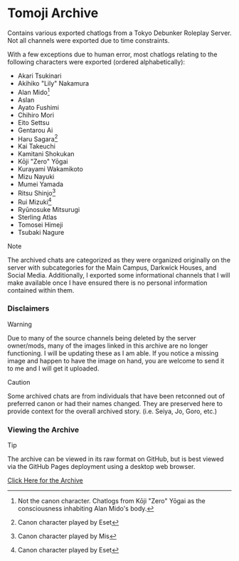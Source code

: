 # Tomoji Archive

Contains various exported chatlogs from a Tokyo Debunker Roleplay Server. Not all channels were exported due to time constraints.

With a few exceptions due to human error, most chatlogs relating to the following characters were exported (ordered alphabetically):
- Akari Tsukinari 
- Akihiko "Lily" Nakamura
- Alan Mido[^1]
- Aslan
- Ayato Fushimi
- Chihiro Mori
- Eito Settsu
- Gentarou Ai
- Haru Sagara[^2]
- Kai Takeuchi
- Kamitani Shokukan
- Kōji "Zero" Yōgai 
- Kurayami Wakamikoto
- Mizu Nayuki
- Mumei Yamada
- Ritsu Shinjo[^3]
- Rui Mizuki[^4]
- Ryūnosuke Mitsurugi
- Sterling Atlas
- Tomosei Himeji
- Tsubaki Nagure

[^1]: Not the canon character. Chatlogs from Kōji "Zero" Yōgai as the consciousness inhabiting Alan Mido's body.  
[^2]: Canon character played by Eset  
[^3]: Canon character played by Mis  
[^4]: Canon character played by Eset

> [!NOTE]
> The archived chats are categorized as they were organized originally on the server with subcategories for the Main Campus, Darkwick Houses, and Social Media. Additionally, I exported some informational channels that I will make available once I have ensured there is no personal information contained within them.

### Disclaimers
> [!WARNING]
> Due to many of the source channels being deleted by the server owner/mods, many of the images linked in this archive are no longer functioning. I will be updating these as I am able. If you notice a missing image and happen to have the image on hand, you are welcome to send it to me and I will get it uploaded.

> [!CAUTION]
> Some archived chats are from individuals that have been retconned out of preferred canon or had their names changed. They are preserved here to provide context for the overall archived story. (i.e. Seiya, Jo, Goro, etc.)

### Viewing the Archive

> [!TIP]
> The archive can be viewed in its raw format on GitHub, but is best viewed via the GitHub Pages deployment using a desktop web browser.

[Click Here for the Archive](https://www.youtube.com/watch?v=dQw4w9WgXcQ&pp=ygUXbmV2ZXIgZ29ubmEgZ2l2ZSB5b3UgdXA%3D)